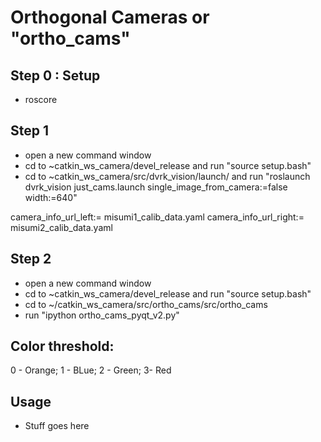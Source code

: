 # Orthogonal Cameras or "ortho_cams"

## Step 0 : Setup
* roscore

## Step 1
* open a new command window
* cd to ~catkin_ws_camera/devel_release and run "source setup.bash"
* cd to ~catkin_ws_camera/src/dvrk_vision/launch/ and run "roslaunch dvrk_vision just_cams.launch single_image_from_camera:=false width:=640"

camera_info_url_left:= misumi1_calib_data.yaml
camera_info_url_right:= misumi2_calib_data.yaml


## Step 2
* open a new command window
* cd to ~catkin_ws_camera/devel_release and run "source setup.bash"
* cd to  ~/catkin_ws_camera/src/ortho_cams/src/ortho_cams
* run "ipython ortho_cams_pyqt_v2.py"

## Color threshold: 
0 - Orange; 1 - BLue; 2 - Green;  3- Red
## Usage
* Stuff goes here